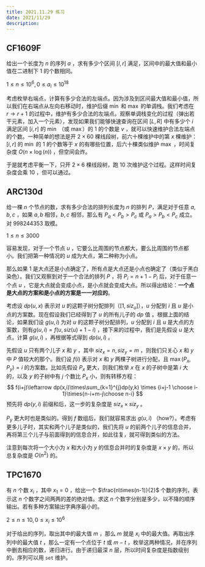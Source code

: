```yaml
---
title: 2021.11.29 练习
date: 2021/11/29 
description: 　
---
```

## CF1609F

给出一个长度为 $n$ 的序列 $a$ ，求有多少个区间 $[l,r]$ 满足，区间中的最大值和最小值在二进制下 $1$ 的个数相同。

$1\leq n\leq 10^6,0\leq a_i\leq 10^{18}$

考虑枚举右端点，计算有多少合法的左端点。因为涉及到区间最大值和最小值，所以我们在右端点从左向右移动时，维护后缀 $\min$ 和 $\max$ 的单调栈。我们考虑在 $r\rightarrow r+1$ 的过程中，维护有多少合法的左端点。观察单调栈变化的过程（弹出若干元素，加入一个元素），发现如果我们能够快速查询在区间 $[L,R]$ 中有多少个 $i$ 满足区间 $[i,r]$ 的 $\min$ （或 $\max$）的 $1$ 的个数是 $v$ ，就可以快速维护合法左端点的个数。一种简单的想法是开 $2\times 60$ 棵线段树，前六十棵维护中的第 $x$ 棵维护： $[i,r]$ 的 $\min$ 的 $1$ 的个数等于 $x$ 的有哪些位置，后六十棵类似维护 $\max$ ，时间复杂度 $O(n\times \log(n))$ ，但空间会炸。

于是就考虑平衡一下，只开 $2\times 6$ 棵线段树，跑 $10$ 次维护这个过程。这样时间复杂度会乘 $10$ ，但可以通过。

## ARC130d

给一棵 $n$ 个节点的数，求有多少合法的排列长度为 $n$ 的排列 $P$，满足对于任意 $a,b,c$ ，如果 $a,b$ 相邻，$b,c$ 相邻，那么有 $P_a<P_b>P_c$ 或 $P_a>P_b<P_c$ 成立。对 $998244353$ 取模。

$1\leq n\leq 3000$

容易发现，对于一个节点 $u$ ，它要么比周围的节点都大，要么比周围的节点都小。我们把第一种情况的 $u$ 成为大点，第二种称为小点。

那么如果 $1$ 是大点还是小点确定了，所有点是大点还是小点也确定了（类似于黑白染色）。我们又观察到对于一个合法的排列 $P$ ，将 $P_i=n+1-P_i$ 后，对于任意一个点 $u$ ，它是大点就会变成小点，是小点就会变成大点。所以得出结论：**一个点是大点的方案和是小点的方案是一一对应的**。

考虑设 $dp(u,x)$ 表示对 $u$ 的这颗子树分配排列（$[1,siz_u]$），$u$ 分配到 $i$ 且 $u$ 是小点的方案数。现在假设我们已经得到了 $u$ 的所有儿子的 $dp$ 值 。根据上面的结论，如果我们设 $g(u,i)$ 为对 $u$ 的这颗子树分配排列，$u$ 分配到 $i$ 且 $u$ 是大点的方案数，则有$g(u,i)=f(u,siz(u)+1-i)$ ，接下来的过程中，我们是先假设 $u$ 是大点，计算 $g(u,i)$ ，再根据等式得到 $dp(u,i)$ 。

先假设 $u$ 只有两个儿子 $x$ 和 $y$ ，其中 $siz_x=n,siz_y=m$ ，则我们只关心 $x$ 和 $y$ 中 $P$ 值较大的那个。我们设 $f(i)$ 表示对 $x$ 和 $y$ 两棵子树进行分配，且 $\max(P_x,P_y)=i$ 的方案数。比如先假设 $P_x$ 更大，则我们枚举 $x$ 在 $x$ 的子树中是第 $i$ 大的，以及 $y$ 的子树中有 $j$ 个数比 $P_x$ 小，则有转移方程：
$$
f(i+j)\leftarrow dp(x,i)\times\sum_{k=1}^{j}dp(y,k) \times {i+j-1 \choose i-1}\times{n-i+m-j\choose n-i}
$$
预先将 $dp(y,i)$ 前缀和后，这一步的复杂度是 $siz_x\times siz_y$ 。

$P_y$ 更大时也是类似的。得到 $f$ 数组后，我们就容易求出 $g(u,i)$ （how?）。考虑有更多儿子时，其实和两个儿子是类似的，我们先将 $u$ 的前两个儿子的信息合并，再将第三个儿子与前面得到的信息合并，如此往复，就可得到类似的方法。

注意到每次将一个大小为 $x$ 和大小为 $y$ 的信息合并时的复杂度是 $x\times y$ 的，所以总复杂度是 $O(n^2)$ 的。

## TPC1670

有 $n$ 个数 $x_i$ ，其中 $x_1=0$ ，给出一个 $\frac{n\times(n-1)}{2}$ 个数的序列，表示这 $n$ 个数字之间两两的差的绝对值。求这 $n$ 个数字分别是多少，以不降的顺序输出。若有多种方案输出字典序最小的。

$2\leq n\leq 10,0\leq x_i\leq 10^6$ 

对于给出的序列，取出其中的最大值 $m$ ，那么 $m$ 就是 $x_i$ 中的最大值。再取出序列中的最大值 $t$ ，那么一定有一个点位于 $t$ 或 $m-t$ ，枚举这两种情况，并在序列中删去相应的数，递归进行。由于递归最深 $n$ 层，所以时间复杂度是指数级别的。序列可以用 `set` 维护。